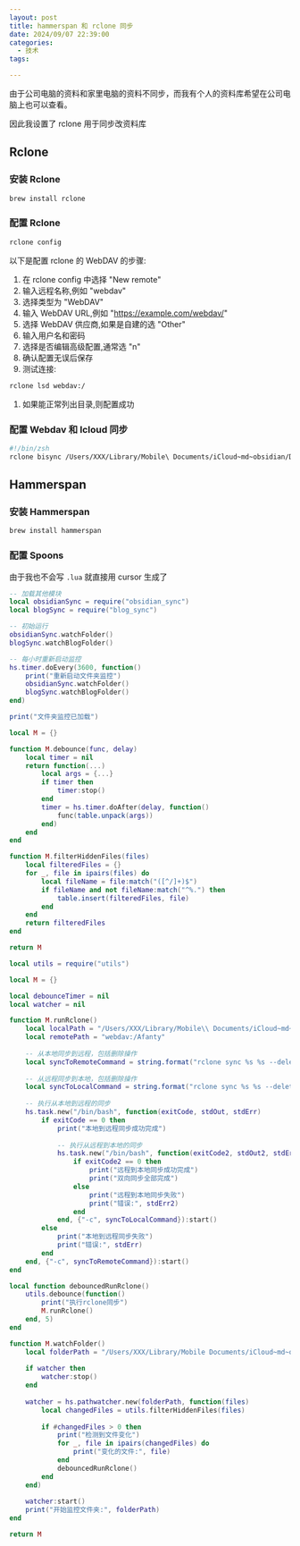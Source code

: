 ```yaml
---
layout: post
title: hammerspan 和 rclone 同步
date: 2024/09/07 22:39:00
categories:
  - 技术
tags:

---
```


由于公司电脑的资料和家里电脑的资料不同步，而我有个人的资料库希望在公司电脑上也可以查看。

因此我设置了 rclone 用于同步改资料库

## Rclone

### 安装 Rclone

```bash
brew install rclone
```

### 配置 Rclone

```bash
rclone config
```

以下是配置 rclone 的 WebDAV 的步骤:

1. 在 rclone config 中选择 "New remote"
2. 输入远程名称,例如 "webdav"
3. 选择类型为 "WebDAV"
4. 输入 WebDAV URL,例如 "https://example.com/webdav/"
5. 选择 WebDAV 供应商,如果是自建的选 "Other"
6. 输入用户名和密码
7. 选择是否编辑高级配置,通常选 "n"
8. 确认配置无误后保存
9. 测试连接:

```bash
rclone lsd webdav:/
```

1. 如果能正常列出目录,则配置成功

### 配置 Webdav 和 Icloud 同步

```bash
#!/bin/zsh
rclone bisync /Users/XXX/Library/Mobile\ Documents/iCloud~md~obsidian/Documents/Afanty webdav:/Afanty --resync
```

## Hammerspan

### 安装 Hammerspan

```bash
brew install hammerspan
```

### 配置 Spoons

由于我也不会写 `.lua` 就直接用 cursor 生成了

```lua
-- 加载其他模块
local obsidianSync = require("obsidian_sync")
local blogSync = require("blog_sync")

-- 初始运行
obsidianSync.watchFolder()
blogSync.watchBlogFolder()

-- 每小时重新启动监控
hs.timer.doEvery(3600, function()
    print("重新启动文件夹监控")
    obsidianSync.watchFolder()
    blogSync.watchBlogFolder()
end)

print("文件夹监控已加载")
```

```lua
local M = {}

function M.debounce(func, delay)
    local timer = nil
    return function(...)
        local args = {...}
        if timer then
            timer:stop()
        end
        timer = hs.timer.doAfter(delay, function()
            func(table.unpack(args))
        end)
    end
end

function M.filterHiddenFiles(files)
    local filteredFiles = {}
    for _, file in ipairs(files) do
        local fileName = file:match("([^/]+)$")
        if fileName and not fileName:match("^%.") then
            table.insert(filteredFiles, file)
        end
    end
    return filteredFiles
end

return M
```

```lua
local utils = require("utils")

local M = {}

local debounceTimer = nil
local watcher = nil

function M.runRclone()
    local localPath = "/Users/XXX/Library/Mobile\\ Documents/iCloud~md~obsidian/Documents/Afanty"
    local remotePath = "webdav:/Afanty"
    
    -- 从本地同步到远程，包括删除操作
    local syncToRemoteCommand = string.format("rclone sync %s %s --delete-during", localPath, remotePath)
    
    -- 从远程同步到本地，包括删除操作
    local syncToLocalCommand = string.format("rclone sync %s %s --delete-during", remotePath, localPath)
    
    -- 执行从本地到远程的同步
    hs.task.new("/bin/bash", function(exitCode, stdOut, stdErr)
        if exitCode == 0 then
            print("本地到远程同步成功完成")
            
            -- 执行从远程到本地的同步
            hs.task.new("/bin/bash", function(exitCode2, stdOut2, stdErr2)
                if exitCode2 == 0 then
                    print("远程到本地同步成功完成")
                    print("双向同步全部完成")
                else
                    print("远程到本地同步失败")
                    print("错误:", stdErr2)
                end
            end, {"-c", syncToLocalCommand}):start()
        else
            print("本地到远程同步失败")
            print("错误:", stdErr)
        end
    end, {"-c", syncToRemoteCommand}):start()
end

local function debouncedRunRclone()
    utils.debounce(function()
        print("执行rclone同步")
        M.runRclone()
    end, 5)
end

function M.watchFolder()
    local folderPath = "/Users/XXX/Library/Mobile Documents/iCloud~md~obsidian/Documents/Afanty"
    
    if watcher then
        watcher:stop()
    end
    
    watcher = hs.pathwatcher.new(folderPath, function(files)
        local changedFiles = utils.filterHiddenFiles(files)
        
        if #changedFiles > 0 then
            print("检测到文件变化")
            for _, file in ipairs(changedFiles) do
                print("变化的文件:", file)
            end
            debouncedRunRclone()
        end
    end)
    
    watcher:start()
    print("开始监控文件夹:", folderPath)
end

return M
```
